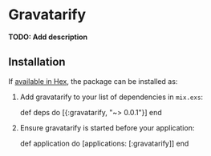 # Gravatarify

**TODO: Add description**

## Installation

If [available in Hex](https://hex.pm/docs/publish), the package can be installed as:

  1. Add gravatarify to your list of dependencies in `mix.exs`:

        def deps do
          [{:gravatarify, "~> 0.0.1"}]
        end

  2. Ensure gravatarify is started before your application:

        def application do
          [applications: [:gravatarify]]
        end
